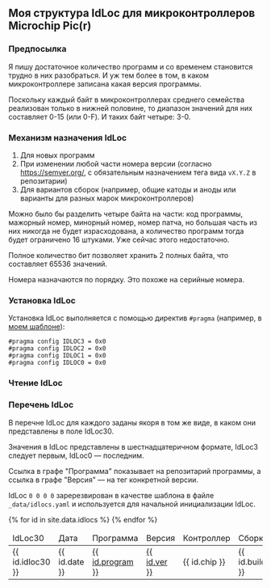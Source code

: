 ## Моя структура IdLoc для микроконтроллеров Microchip Pic(r)

### Предпосылка

Я пишу достаточное количество программ и со временем становится трудно
в них разобраться.  И уж тем более в том, в каком микроконтроллере
записана какая версия программы.

Поскольку каждый байт в микроконтроллерах среднего семейства
реализован только в нижней половине, то диапазон значений для них
составляет 0-15 (или 0-F).  И таких байт четыре: 3-0.

### Механизм назначения IdLoc

1. Для новых программ
2. При изменении любой части номера версии (согласно
   https://semver.org/, с обязательным назначением тега вида `vX.Y.Z`
   в репозитарии)
3. Для вариантов сборок (например, общие катоды и аноды или варианты
   для разных марок микроконтроллеров)

Можно было бы разделить четыре байта на части: код программы, мажорный
номер, минорный номер, номер патча, но большая часть из них никогда не
будет израсходована, а количество программ тогда будет ограничено 16
штуками.  Уже сейчас этого недостаточно.

Полное количество бит позволяет хранить 2 полных байта, что составляет
65536 значений.

Номера назначаются по порядку.  Это похоже на серийные номера.

### Установка IdLoc

Установка IdLoc выполняется с помощью директив `#pragma` (например, в
[моем шаблоне](https://github.com/konstantin-morenko/pic-template/blob/master/src/confbits.c)):

    #pragma config IDLOC3 = 0x0
    #pragma config IDLOC2 = 0x0
    #pragma config IDLOC1 = 0x0
    #pragma config IDLOC0 = 0x0

### Чтение IdLoc

### Перечень IdLoc

В перечне IdLoc для каждого заданы якоря в том же виде, в каком они
представлены в поле IdLoc30.

Значения в IdLoc представлены в шестнадцатеричном формате, IdLoc3
следует первым, IdLoc0 — последним.

Ссылка в графе "Программа" показывает на репозитарий программы, а
ссылка в графе "Версия" — на тег конкретной версии.

IdLoc `0 0 0 0` заререзвирован в качестве шаблона в файле
`_data/idlocs.yaml` и используется для начальной инициализации IdLoc.

<table>
	<thead>
		<tr>
			<td>IdLoc30</td>
			<td>Дата</td>
			<td>Программа</td>
			<td>Версия</td>
			<td>Контроллер</td>
			<td>Сборка</td>
			<td>Примечания</td>
		</tr>
	</thead>
	<tbody>
	{% for id in site.data.idlocs %}
		<tr>
			<td><a id="{{ id.idloc30}}">{{ id.idloc30 }}</a></td>
			<td>{{ id.date }}</td>
			<td><a href="{{ id.repo }}">{{ id.program }}</a></td>
			<td><a href="{{ id.tag }}">{{ id.ver }}</a></td>
			<td>{{ id.chip }}</td>
			<td>{{ id.build }}</td>
			<td>{{ id.notes }}</td>
		</tr>
	{% endfor %}
	</tbody>
</table>
